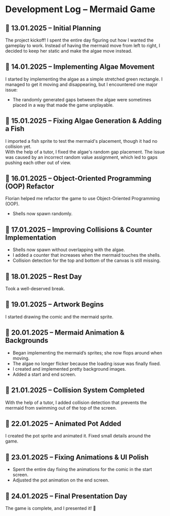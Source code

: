 # Development Log – Mermaid Game  

## **📅 13.01.2025 – Initial Planning**  
The project kickoff! I spent the entire day figuring out how I wanted the gameplay to work. Instead of having the mermaid move from left to right, I decided to keep her static and make the algae move instead.  

## **📅 14.01.2025 – Implementing Algae Movement**  
I started by implementing the algae as a simple stretched green rectangle. I managed to get it moving and disappearing, but I encountered one major issue:  
- The randomly generated gaps between the algae were sometimes placed in a way that made the game unplayable.  

## **📅 15.01.2025 – Fixing Algae Generation & Adding a Fish**  
I imported a fish sprite to test the mermaid's placement, though it had no collision yet.  
With the help of a tutor, I fixed the algae's random gap placement. The issue was caused by an incorrect random value assignment, which led to gaps pushing each other out of view.  

## **📅 16.01.2025 – Object-Oriented Programming (OOP) Refactor**  
Florian helped me refactor the game to use Object-Oriented Programming (OOP).  
- Shells now spawn randomly.  

## **📅 17.01.2025 – Improving Collisions & Counter Implementation**  
- Shells now spawn without overlapping with the algae.  
- I added a counter that increases when the mermaid touches the shells.  
- Collision detection for the top and bottom of the canvas is still missing.  

## **📅 18.01.2025 – Rest Day**  
Took a well-deserved break.  

## **📅 19.01.2025 – Artwork Begins**  
I started drawing the comic and the mermaid sprite.  

## **📅 20.01.2025 – Mermaid Animation & Backgrounds**  
- Began implementing the mermaid’s sprites; she now flops around when moving.  
- The algae no longer flicker because the loading issue was finally fixed.  
- I created and implemented pretty background images.  
- Added a start and end screen.  

## **📅 21.01.2025 – Collision System Completed**  
With the help of a tutor, I added collision detection that prevents the mermaid from swimming out of the top of the screen.  

## **📅 22.01.2025 – Animated Pot Added**  
I created the pot sprite and animated it. Fixed small details around the game.  

## **📅 23.01.2025 – Fixing Animations & UI Polish**  
- Spent the entire day fixing the animations for the comic in the start screen.  
- Adjusted the pot animation on the end screen.  

## **📅 24.01.2025 – Final Presentation Day**  
The game is complete, and I presented it! 🎉  
